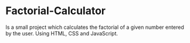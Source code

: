 # Factorial-Calculator
Is a small project which calculates the factorial of a given number entered by the user.
Using HTML, CSS and JavaScript.
